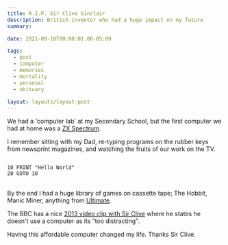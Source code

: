 ```yaml
---
title: R.I.P. Sir Clive Sinclair
description: British inventor who had a huge impact on my future
summary:

date: 2021-09-16T00:00:01.00-05:00

tags:
  - post
  - computer
  - memories
  - mortality
  - personal
  - obituary

layout: layouts/layout-post
---
```

We had a 'computer lab' at my Secondary School, but the first computer we had at home was a [ZX Spectrum](https://en.wikipedia.org/wiki/ZX_Spectrum "Wikipedia entry").

I remember sitting with my Dad, re-typing programs on the rubber keys from newsprint magazines, and watching the fruits of our work on the TV.

<pre>
<code>
10 PRINT "Hello World"
20 GOTO 10
</code>
</pre>

By the end I had a huge library of games on cassette tape; The Hobbit, Manic Miner, anything from [Ultimate](https://en.wikipedia.org/wiki/Ultimate_Play_the_Game "Wikipedia entry about games maker").


The BBC has a nice [2013 video clip with Sir Clive](https://www.bbc.com/news/uk-58587521 "") where he states he doesn't use a computer as its <q>too distracting</q>.

Having this affordable computer changed my life. Thanks Sir Clive.

